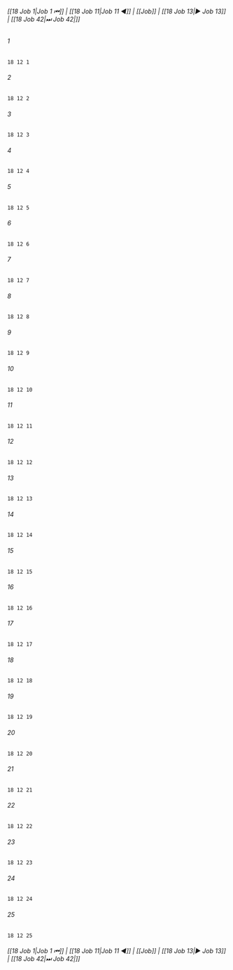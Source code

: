 
###### [[18 Job 1|Job 1 ⏮]] | [[18 Job 11|Job 11 ◀]] | [[Job]] | [[18 Job 13|▶ Job 13]] | [[18 Job 42|⏭ Job 42|]]

###### 1
``` verse
18 12 1 
```
###### 2
``` verse
18 12 2 
```
###### 3
``` verse
18 12 3 
```
###### 4
``` verse
18 12 4 
```
###### 5
``` verse
18 12 5 
```
###### 6
``` verse
18 12 6 
```
###### 7
``` verse
18 12 7 
```
###### 8
``` verse
18 12 8 
```
###### 9
``` verse
18 12 9 
```
###### 10
``` verse
18 12 10 
```
###### 11
``` verse
18 12 11 
```
###### 12
``` verse
18 12 12 
```
###### 13
``` verse
18 12 13 
```
###### 14
``` verse
18 12 14 
```
###### 15
``` verse
18 12 15 
```
###### 16
``` verse
18 12 16 
```
###### 17
``` verse
18 12 17 
```
###### 18
``` verse
18 12 18 
```
###### 19
``` verse
18 12 19 
```
###### 20
``` verse
18 12 20 
```
###### 21
``` verse
18 12 21 
```
###### 22
``` verse
18 12 22 
```
###### 23
``` verse
18 12 23 
```
###### 24
``` verse
18 12 24 
```
###### 25
``` verse
18 12 25 
```

###### [[18 Job 1|Job 1 ⏮]] | [[18 Job 11|Job 11 ◀]] | [[Job]] | [[18 Job 13|▶ Job 13]] | [[18 Job 42|⏭ Job 42|]]

